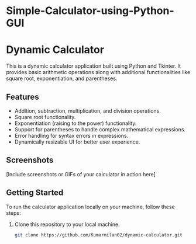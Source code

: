 # Simple-Calculator-using-Python-GUI
# Dynamic Calculator

This is a dynamic calculator application built using Python and Tkinter. It provides basic arithmetic operations along with additional functionalities like square root, exponentiation, and parentheses.

## Features

- Addition, subtraction, multiplication, and division operations.
- Square root functionality.
- Exponentiation (raising to the power) functionality.
- Support for parentheses to handle complex mathematical expressions.
- Error handling for syntax errors in expressions.
- Dynamically resizable UI for better user experience.

## Screenshots

[Include screenshots or GIFs of your calculator in action here]

## Getting Started

To run the calculator application locally on your machine, follow these steps:

1. Clone this repository to your local machine.
   ```bash
   git clone https://github.com/Kumarmilan02/dynamic-calculator.git







